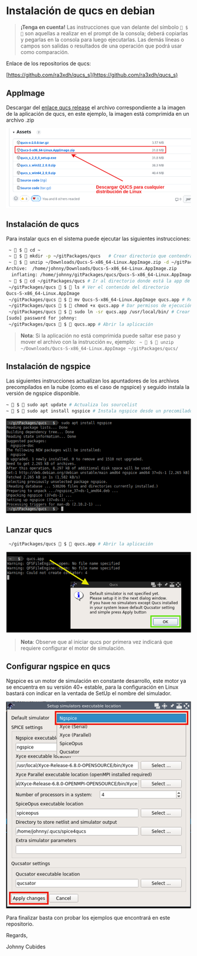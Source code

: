 # Instalación de qucs en debian


> **¡Tenga en cuenta!** Las instrucciones que van delante del símbolo ` $ ` son aquellas a realizar en el prompt de la consola; deberá copiarlas y
> pegarlas en la consola para luego ejecutarlas. Las demás líneas o campos son salidas o resultados de una operación que podrá usar como
> comparación.

Enlace de los repositorios de qucs:

[https://github.com/ra3xdh/qucs_s](https://github.com/ra3xdh/qucs_s)

## AppImage

Descargar del [enlace qucs release](https://github.com/ra3xdh/qucs_s/releases) el archivo
correspondiente a la imagen de la aplicación de qucs, en este ejemplo, la imagen está comprimida
en un archivo .zip

![qucs appimage](qucs-appimage.png)

## Instalación de qucs

Para instalar qucs en el sistema puede ejecutar las siguientes instrucciones:

```bash
 ~  $  cd ~
 ~  $  mkdir -p ~/gitPackages/qucs   # Crear directorio que contendrá la aplicación Qucs
 ~  $  unzip ~/Downloads/Qucs-S-x86_64-Linux.AppImage.zip -d ~/gitPackages/qucs/ # Descomprime la aplicación en el directorio creado
Archive:  /home/johnny/Downloads/Qucs-S-x86_64-Linux.AppImage.zip
  inflating: /home/johnny/gitPackages/qucs/Qucs-S-x86_64-Linux.AppImage
 ~  $  cd ~/gitPackages/qucs # Ir al directorio donde está la app de qucs
 ~/gitPackages/qucs  $  ls # Ver el contenido del directorio
Qucs-S-x86_64-Linux.AppImage
 ~/gitPackages/qucs  $  mv Qucs-S-x86_64-Linux.AppImage qucs.app # Renombrar la app
 ~/gitPackages/qucs  $  chmod +x qucs.app # Dar permisos de ejecución
 ~/gitPackages/qucs  $  sudo ln -sr qucs.app /usr/local/bin/ # Crear enlace simbólico
[sudo] password for johnny: 
 ~/gitPackages/qucs  $  qucs.app # Abrir la aplicación
```

> **Nota**: Si la aplicación no está comprimida puede saltar ese paso y mover el archivo con la instrucción `mv`, ejemplo:
> ` ~  $  unzip ~/Downloads/Qucs-S-x86_64-Linux.AppImage ~/gitPackages/qucs/`

## Instalación de ngspice

Las siguientes instrucciones actualizan los apuntadores de los archivos precompilados en la nube (como es el caso de ngspice)
y seguido instala la versión de ngspice disponible.


```bash
~  $  sudo apt update # Actualiza los sourcelist
~  $  sudo apt install ngspice # Instala ngspice desde un precomilado
```

![instalación de ngspice](ngspice-install.png)

## Lanzar qucs

```bash
 ~/gitPackages/qucs  $  qucs.app # Abrir la aplicación

```

![lanzando qucs](qucs-launch.png)

> **Nota**: Observe que al iniciar qucs por primera vez indicará que requiere configurar el motor de simulación.

## Configurar ngspice en qucs

Ngspice es un motor de simulación en constante desarrollo, este motor ya se encuentra en su versión 40+ estable,
para la configuración en Linux bastará con indicar en la ventada de SetUp el nombre del simulador.

![configurar ngspice en qucs](qucs-ngspice-configuracion.png)

Para finalizar basta con probar los ejemplos que encontrará en este repositorio.

Regards,

Johnny Cubides
